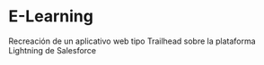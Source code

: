 # E-Learning
Recreación de un aplicativo web tipo Trailhead sobre la plataforma Lightning de Salesforce
